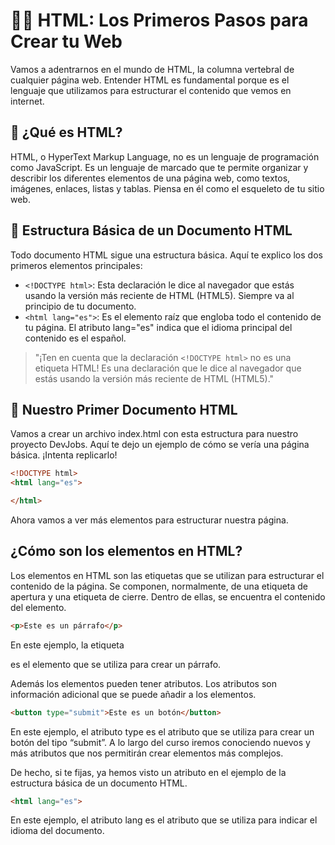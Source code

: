 # 👨‍💻 HTML: Los Primeros Pasos para Crear tu Web

Vamos a adentrarnos en el mundo de HTML, la columna vertebral de cualquier página web. Entender HTML es fundamental porque es el lenguaje que utilizamos para estructurar el contenido que vemos en internet.

## 🤔 ¿Qué es HTML?

HTML, o HyperText Markup Language, no es un lenguaje de programación como JavaScript. Es un lenguaje de marcado que te permite organizar y describir los diferentes elementos de una página web, como textos, imágenes, enlaces, listas y tablas. Piensa en él como el esqueleto de tu sitio web.

## 🧱 Estructura Básica de un Documento HTML

Todo documento HTML sigue una estructura básica. Aquí te explico los dos primeros elementos principales:

- `<!DOCTYPE html>`: Esta declaración le dice al navegador que estás usando la versión más reciente de HTML (HTML5). Siempre va al principio de tu documento.
- `<html lang="es">`: Es el elemento raíz que engloba todo el contenido de tu página. El atributo lang="es" indica que el idioma principal del contenido es el español.

> "¡Ten en cuenta que la declaración `<!DOCTYPE html>` no es una etiqueta HTML! Es una declaración que le dice al navegador que estás usando la versión más reciente de HTML (HTML5)."

## 📝 Nuestro Primer Documento HTML

Vamos a crear un archivo index.html con esta estructura para nuestro proyecto DevJobs. Aquí te dejo un ejemplo de cómo se vería una página básica. ¡Intenta replicarlo!

```html
<!DOCTYPE html>
<html lang="es">

</html>
```

Ahora vamos a ver más elementos para estructurar nuestra página.

## ¿Cómo son los elementos en HTML?

Los elementos en HTML son las etiquetas que se utilizan para estructurar el contenido de la página. Se componen, normalmente, de una etiqueta de apertura y una etiqueta de cierre. Dentro de ellas, se encuentra el contenido del elemento.

```html
<p>Este es un párrafo</p>
```

En este ejemplo, la etiqueta <p> es el elemento que se utiliza para crear un párrafo.

Además los elementos pueden tener atributos. Los atributos son información adicional que se puede añadir a los elementos.

```html
<button type="submit">Este es un botón</button>
```

En este ejemplo, el atributo type es el atributo que se utiliza para crear un botón del tipo “submit”. A lo largo del curso iremos conociendo nuevos y más atributos que nos permitirán crear elementos más complejos.

De hecho, si te fijas, ya hemos visto un atributo en el ejemplo de la estructura básica de un documento HTML.

```html
<html lang="es">
```

En este ejemplo, el atributo lang es el atributo que se utiliza para indicar el idioma del documento.